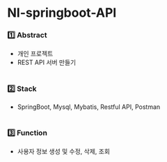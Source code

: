 # NI-springboot-API

### :one: Abstract
 - 개인 프로젝트 <br>
 - REST API 서버 만들기 <br><br>

### :two: Stack  <br>
- SpringBoot, Mysql, Mybatis, Restful API, Postman <br><br>

### 3️⃣ Function
- 사용자 정보 생성 및 수정, 삭제, 조회

